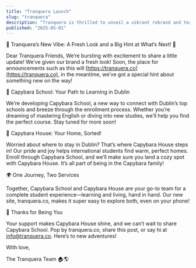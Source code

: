 ```yaml
---
title: "Tranquera Launch"
slug: "tranquera"
description: "Tranquera is thrilled to unveil a vibrant rebrand and tease our upcoming venture, Capybara School! Designed to connect international students with Dublin’s top schools, it pairs perfectly with Capybara House’s cozy accommodations for a seamless learning and living experience. Visit tranquera.co to explore both and join our journey!"
published: "2025-05-01"
---
```


🌟 Tranquera’s New Vibe: A Fresh Look and a Big Hint at What’s Next! 🌟

Dear Tranquera Friends,
We’re bursting with excitement to share a little update! We’ve given our brand a fresh look! Soon, the place for announcements such as this will [https://tranquera.co](https://tranquera.co), in the meantime, we’ve got a special hint about something new on the way!

🎒 Capybara School: Your Path to Learning in Dublin

We’re developing Capybara School, a new way to connect with Dublin’s top schools and breeze through the enrollment process. Whether you’re dreaming of mastering English or diving into new studies, we’ll help you find the perfect course. Stay tuned for more soon!

🏡 Capybara House: Your Home, Sorted!

Worried about where to stay in Dublin? That’s where Capybara House steps in! Our pride and joy helps international students find warm, perfect homes. Enroll through Capybara School, and we’ll make sure you land a cozy spot with Capybara House. It’s all part of being in the Capybara family!

🌍 One Journey, Two Services

Together, Capybara School and Capybara House are your go-to team for a complete student experience—learning and living, hand in hand. Our new site, tranquera.co, makes it super easy to explore both, even on your phone!

🙏 Thanks for Being You

Your support makes Capybara House shine, and we can’t wait to share Capybara School. Pop by tranquera.co, share this post, or say hi at info@tranquera.co. Here’s to new adventures!

With love,

The Tranquera Team 🏠🌎
